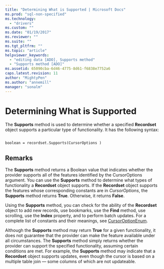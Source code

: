 ```yaml
---
title: "Determining What is Supported | Microsoft Docs"
ms.prod: "sql-non-specified"
ms.technology:
  - "drivers"
ms.custom: ""
ms.date: "01/19/2017"
ms.reviewer: ""
ms.suite: ""
ms.tgt_pltfrm: ""
ms.topic: "article"
helpviewer_keywords: 
  - "editing data [ADO], Supports method"
  - "Supports method [ADO]"
ms.assetid: 65090cba-6d46-4775-8d61-f6838e7752a6
caps.latest.revision: 11
author: "MightyPen"
ms.author: "annemill"
manager: "sonalm"
---
```

# Determining What is Supported
The **Supports** method is used to determine whether a specified **Recordset** object supports a particular type of functionality. It has the following syntax:  
  
```  
  
boolean = recordset.Supports(CursorOptions )  
```  
  
## Remarks  
 The **Supports** method returns a Boolean value that indicates whether the provider supports all of the features identified by the CursorOptions argument. You can use the **Supports** method to determine what types of functionality a **Recordset** object supports. If the **Recordset** object supports the features whose corresponding constants are in *CursorOptions*, the **Supports** method returns **True**. Otherwise, it returns **False**.  
  
 Using the **Supports** method, you can check for the ability of the **Recordset** object to add new records, use bookmarks, use the **Find** method, use scrolling, use the **Index** property, and to perform batch updates. For a complete list of constants and their meanings, see [CursorOptionEnum](../../../ado/reference/ado-api/cursoroptionenum.md).  
  
 Although the **Supports** method may return **True** for a given functionality, it does not guarantee that the provider can make the feature available under all circumstances. The **Supports** method simply returns whether the provider can support the specified functionality, assuming certain conditions are met. For example, the **Supports** method may indicate that a **Recordset** object supports updates, even though the cursor is based on a multiple table join — some columns of which are not updateable.